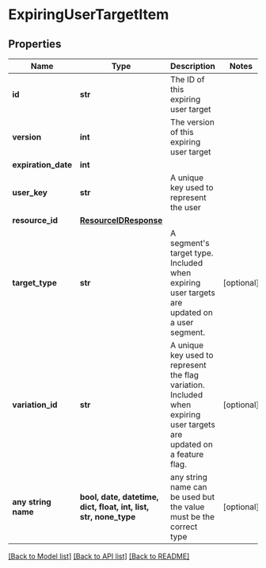 # ExpiringUserTargetItem


## Properties
Name | Type | Description | Notes
------------ | ------------- | ------------- | -------------
**id** | **str** | The ID of this expiring user target | 
**version** | **int** | The version of this expiring user target | 
**expiration_date** | **int** |  | 
**user_key** | **str** | A unique key used to represent the user | 
**resource_id** | [**ResourceIDResponse**](ResourceIDResponse.md) |  | 
**target_type** | **str** | A segment&#39;s target type. Included when expiring user targets are updated on a user segment. | [optional] 
**variation_id** | **str** | A unique key used to represent the flag variation. Included when expiring user targets are updated on a feature flag. | [optional] 
**any string name** | **bool, date, datetime, dict, float, int, list, str, none_type** | any string name can be used but the value must be the correct type | [optional]

[[Back to Model list]](../README.md#documentation-for-models) [[Back to API list]](../README.md#documentation-for-api-endpoints) [[Back to README]](../README.md)


